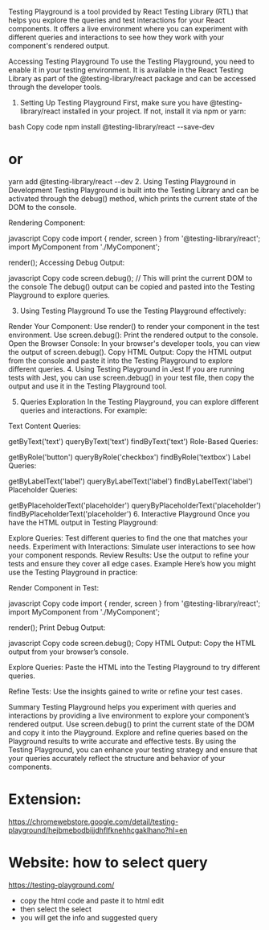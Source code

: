 Testing Playground is a tool provided by React Testing Library (RTL) that helps you explore the queries and test interactions for your React components. It offers a live environment where you can experiment with different queries and interactions to see how they work with your component's rendered output.

Accessing Testing Playground
To use the Testing Playground, you need to enable it in your testing environment. It is available in the React Testing Library as part of the @testing-library/react package and can be accessed through the developer tools.

1. Setting Up Testing Playground
First, make sure you have @testing-library/react installed in your project. If not, install it via npm or yarn:

bash
Copy code
npm install @testing-library/react --save-dev
# or
yarn add @testing-library/react --dev
2. Using Testing Playground in Development
Testing Playground is built into the Testing Library and can be activated through the debug() method, which prints the current state of the DOM to the console.

Rendering Component:

javascript
Copy code
import { render, screen } from '@testing-library/react';
import MyComponent from './MyComponent';

render(<MyComponent />);
Accessing Debug Output:

javascript
Copy code
screen.debug(); // This will print the current DOM to the console
The debug() output can be copied and pasted into the Testing Playground to explore queries.

3. Using Testing Playground
To use the Testing Playground effectively:

Render Your Component: Use render() to render your component in the test environment.
Use screen.debug(): Print the rendered output to the console.
Open the Browser Console: In your browser's developer tools, you can view the output of screen.debug().
Copy HTML Output: Copy the HTML output from the console and paste it into the Testing Playground to explore different queries.
4. Using Testing Playground in Jest
If you are running tests with Jest, you can use screen.debug() in your test file, then copy the output and use it in the Testing Playground tool.

5. Queries Exploration
In the Testing Playground, you can explore different queries and interactions. For example:

Text Content Queries:

getByText('text')
queryByText('text')
findByText('text')
Role-Based Queries:

getByRole('button')
queryByRole('checkbox')
findByRole('textbox')
Label Queries:

getByLabelText('label')
queryByLabelText('label')
findByLabelText('label')
Placeholder Queries:

getByPlaceholderText('placeholder')
queryByPlaceholderText('placeholder')
findByPlaceholderText('placeholder')
6. Interactive Playground
Once you have the HTML output in Testing Playground:

Explore Queries: Test different queries to find the one that matches your needs.
Experiment with Interactions: Simulate user interactions to see how your component responds.
Review Results: Use the output to refine your tests and ensure they cover all edge cases.
Example
Here’s how you might use the Testing Playground in practice:

Render Component in Test:

javascript
Copy code
import { render, screen } from '@testing-library/react';
import MyComponent from './MyComponent';

render(<MyComponent />);
Print Debug Output:

javascript
Copy code
screen.debug();
Copy HTML Output: Copy the HTML output from your browser’s console.

Explore Queries: Paste the HTML into the Testing Playground to try different queries.

Refine Tests: Use the insights gained to write or refine your test cases.

Summary
Testing Playground helps you experiment with queries and interactions by providing a live environment to explore your component’s rendered output.
Use screen.debug() to print the current state of the DOM and copy it into the Playground.
Explore and refine queries based on the Playground results to write accurate and effective tests.
By using the Testing Playground, you can enhance your testing strategy and ensure that your queries accurately reflect the structure and behavior of your components.

# Extension:

https://chromewebstore.google.com/detail/testing-playground/hejbmebodbijjdhflfknehhcgaklhano?hl=en

# Website: how to select query
https://testing-playground.com/

- copy the html code and paste it to html edit 
- then select the select
- you will get the info and suggested query